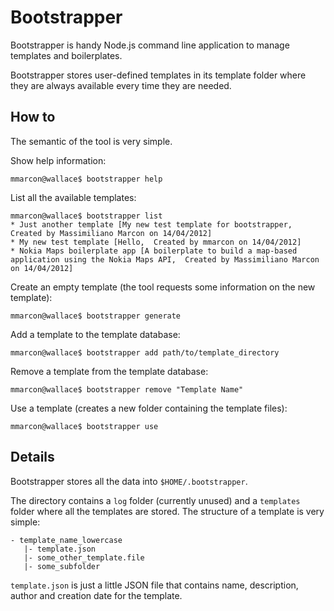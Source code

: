 # Bootstrapper

Bootstrapper is handy Node.js command line application to manage templates and boilerplates.

Bootstrapper stores user-defined templates in its template folder where they are always available every time they are needed.

## How to

The semantic of the tool is very simple.

Show help information:

    mmarcon@wallace$ bootstrapper help
    
List all the available templates:

    mmarcon@wallace$ bootstrapper list
    * Just another template [My new test template for bootstrapper,  Created by Massimiliano Marcon on 14/04/2012]
    * My new test template [Hello,  Created by mmarcon on 14/04/2012]
    * Nokia Maps boilerplate app [A boilerplate to build a map-based application using the Nokia Maps API,  Created by Massimiliano Marcon on 14/04/2012]
    
Create an empty template (the tool requests some information on the new template):

    mmarcon@wallace$ bootstrapper generate
    
Add a template to the template database:

    mmarcon@wallace$ bootstrapper add path/to/template_directory
    
Remove a template from the template database:

    mmarcon@wallace$ bootstrapper remove "Template Name"
   
Use a template (creates a new folder containing the template files):
    
    mmarcon@wallace$ bootstrapper use
    
## Details
Bootstrapper stores all the data into `$HOME/.bootstrapper`.

The directory contains a `log` folder (currently unused) and a `templates` folder where all the templates are stored. The structure of a template is very simple:

    - template_name_lowercase
       |- template.json
       |- some_other_template.file
       |- some_subfolder
       
`template.json` is just a little JSON file that contains name, description, author and creation date for the template.
